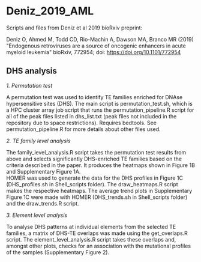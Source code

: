 # Deniz_2019_AML
Scripts and files from Deniz et al 2019 bioRxiv preprint:

Deniz O, Ahmed M, Todd CD, Rio-Machin A, Dawson MA, Branco MR (2019)
"Endogenous retroviruses are a source of oncogenic enhancers in acute myeloid leukemia"
bioRxiv, 772954; doi: https://doi.org/10.1101/772954


## DHS analysis

*1. Permutation test*

A permutation test was used to identify TE families enriched for DNAse hypersensitive sites (DHS). The main script is permutation_test.sh, which is a HPC cluster array job script that runs the permutation_pipeline.R script for all of the peak files listed in dhs_list.txt (peak files not included in the repository due to space restrictions). Requires bedtools. See permutation_pipeline.R for more details about other files used.

*2. TE family level analysis*

The family_level_analysis.R script takes the permutation test results from above and selects significantly DHS-enriched TE families based on the criteria described in the paper. It produces the heatmaps shown in Figure 1B and Supplementary Figure 1A.  
HOMER was used to generate the data for the DHS profiles in Figure 1C (DHS_profiles.sh in Shell_scripts folder). The draw_heatmaps.R script makes the respective heatmaps.
The average trend plots in Supplementary Figure 1C were made with HOMER (DHS_trends.sh in Shell_scripts folder) and the draw_trends.R script.

*3. Element level analysis*

To analyse DHS patterns at individual elements from the selected TE families, a matrix of DHS-TE overlaps was made using the get_overlaps.R script. The element_level_analysis.R script takes these overlaps and, amongst other plots, checks for an association with the mutational profiles of the samples (Supplementary Figure 2).

